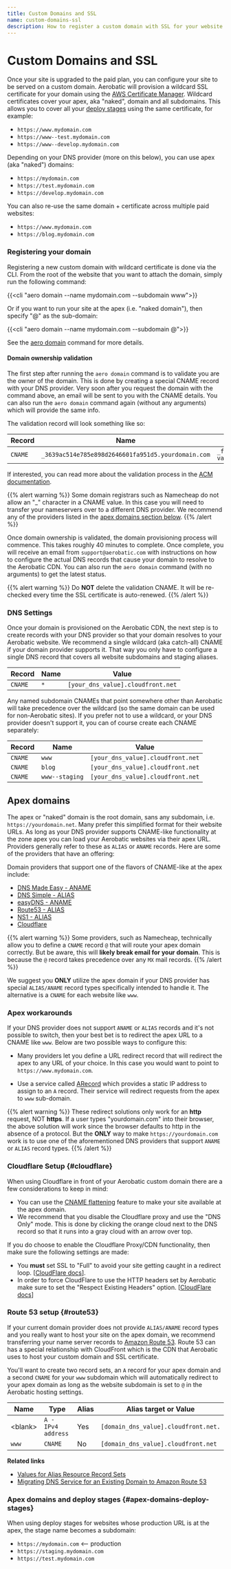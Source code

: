 ```yaml
---
title: Custom Domains and SSL
name: custom-domains-ssl
description: How to register a custom domain with SSL for your website
---
```


# Custom Domains and SSL

Once your site is upgraded to the paid plan, you can configure your site to be served on a custom domain. Aerobatic will provision a wildcard SSL certificate for your domain using the [AWS Certificate Manager](https://aws.amazon.com/certificate-manager/). Wildcard certificates cover your apex, aka "naked", domain and all subdomains. This allows you to cover all your [deploy stages](/docs/overview#deploy-stages) using the same certificate, for example:

* `https://www.mydomain.com`
* `https://www--test.mydomain.com`
* `https://www--develop.mydomain.com`

Depending on your DNS provider (more on this below), you can use apex (aka "naked") domains:

* `https://mydomain.com`
* `https://test.mydomain.com`
* `https://develop.mydomain.com`

You can also re-use the same domain + certificate across multiple paid websites:

* `https://www.mydomain.com`
* `https://blog.mydomain.com`

### Registering your domain

Registering a new custom domain with wildcard certificate is done via the CLI. From the root of the website that you want to attach the domain, simply run the following command:

{{<cli "aero domain --name mydomain.com --subdomain www">}}

Or if you want to run your site at the apex (i.e. "naked domain"), then specify "@" as the sub-domain:

{{<cli "aero domain --name mydomain.com --subdomain @">}}

See the [aero domain](/docs/cli#domain) command for more details.

#### Domain ownership validation

The first step after running the `aero domain` command is to validate you are the owner of the domain. This is done by creating a special CNAME record with your DNS provider. Very soon after you request the domain with the command above, an email will be sent to you with the CNAME details. You can also run the `aero domain` command again (without any arguments) which will provide the same info.

The validation record will look something like so:

| Record  | Name                                               | Value                                                   |
| ------- | -------------------------------------------------- | ------------------------------------------------------- |
| `CNAME` | `_3639ac514e785e898d2646601fa951d5.yourdomain.com` | `_fbc6a92e9dedgh546e4b606a613d305.acm-validations.aws.` |

If interested, you can read more about the validation process in the [ACM documentation](https://docs.aws.amazon.com/acm/latest/userguide/gs-acm-validate-dns.html).

{{% alert warning %}}
Some domain registrars such as Namecheap do not allow an "\_" character in a CNAME value. In this case you will need to transfer your nameservers over to a different DNS provider. We recommend any of the providers listed in the [apex domains section below](#apex-domains).
{{% /alert %}}

Once domain ownership is validated, the domain provisioning process will commence. This takes roughly 40 minutes to complete. Once complete, you will receive an email from `support@aerobatic.com` with instructions on how to configure the actual DNS records that cause your domain to resolve to the Aerobatic CDN. You can also run the `aero domain` command (with no arguments) to get the latest status.

{{% alert warning %}}
Do **NOT** delete the validation CNAME. It will be re-checked every time the SSL certificate is auto-renewed.
{{% /alert %}}

### DNS Settings

Once your domain is provisioned on the Aerobatic CDN, the next step is to create records with your DNS provider so that your domain resolves to your Aerobatic website. We recommend a single wildcard (aka catch-all) CNAME if your domain provider supports it. That way you only have to configure a single DNS record that covers all website subdomains and staging aliases.

| Record  | Name | Value                             |
| ------- | ---- | --------------------------------- |
| `CNAME` | `*`  | `[your_dns_value].cloudfront.net` |

Any named subdomain CNAMEs that point somewhere other than Aerobatic will take precedence over the wildcard (so the same domain can be used for non-Aerobatic sites). If you prefer not to use a wildcard, or your DNS provider doesn't support it, you can of course create each CNAME separately:

| Record  | Name           | Value                             |
| ------- | -------------- | --------------------------------- |
| `CNAME` | `www`          | `[your_dns_value].cloudfront.net` |
| `CNAME` | `blog`         | `[your_dns_value].cloudfront.net` |
| `CNAME` | `www--staging` | `[your_dns_value].cloudfront.net` |

## Apex domains

The apex or "naked" domain is the root domain, sans any subdomain, i.e. `https://yourdomain.net`. Many prefer this simplified format for their website URLs. As long as your DNS provider supports CNAME-like functionality at the zone apex you can load your Aerobatic websites via their apex URL. Providers generally refer to these as `ALIAS` or `ANAME` records. Here are some of the providers that have an offering:

Domain providers that support one of the flavors of CNAME-like at the apex include:

* [DNS Made Easy - ANAME](https://aerobatic.atlassian.net/wiki/display/AKB/Add+an+ANAME+record+to+your+DNS+provider)
* [DNS Simple - ALIAS](https://support.dnsimple.com/articles/alias-record/)
* [easyDNS - ANAME](https://fusion.easydns.com/index.php?/Knowledgebase/Article/View/190/7/aname-records/)
* [Route53 - ALIAS](http://docs.aws.amazon.com/Route53/latest/DeveloperGuide/resource-record-sets-choosing-alias-non-alias.html)
* [NS1 - ALIAS](https://ns1.com/articles/naked-domains-get-sexier-with-ns1-alias-records)
* [Cloudflare](https://support.cloudflare.com/hc/en-us/articles/200169056-Does-CloudFlare-support-CNAME-APEX-at-the-root-)

{{% alert warning %}}
Some providers, such as Namecheap, technically allow you to define a `CNAME` record `@` that will route your apex domain correctly. But be aware, this will **likely break email for your domain**. This is because the `@` record takes precedence over any `MX` mail records.
{{% /alert %}}

We suggest you **ONLY** utilize the apex domain if your DNS provider has special `ALIAS/ANAME` record types specifically intended to handle it. The alternative is a `CNAME` for each website like `www`.

### Apex workarounds

If your DNS provider does not support `ANAME` or `ALIAS` records and it's not possible to switch, then your best bet is to redirect the apex URL to a CNAME like `www`. Below are two possible ways to configure this:

* Many providers let you define a URL redirect record that will redirect the apex to any URL of your choice. In this case you would want to point to `https://www.mydomain.com`.

* Use a service called [ARecord](http://www.arecord.net/) which provides a static IP address to assign to an `A` record. Their service will redirect requests from the apex to `www` sub-domain.

{{% alert warning %}}
These redirect solutions only work for an **http** request, NOT **https**. If a user types "yourdomain.com" into their browser, the above solution will work since the browser defaults to http in the absence of a protocol. But the **ONLY** way to make `https://yourdomain.com` work is to use one of the aforementioned DNS providers that support `ANAME` or `ALIAS` record types.
{{% /alert %}}

### Cloudflare Setup {#cloudflare}

When using Cloudflare in front of your Aerobatic custom domain there are a few considerations to keep in mind:

* You can use the [CNAME flattening](https://support.cloudflare.com/hc/en-us/articles/200169056-CNAME-Flattening-RFC-compliant-support-for-CNAME-at-the-root) feature to make your site available at the apex domain.
* We recommend that you disable the Cloudflare proxy and use the "DNS Only" mode. This is done by clicking the orange cloud next to the DNS record so that it runs into a gray cloud with an arrow over top.

If you do choose to enable the Cloudflare Proxy/CDN functionality, then make sure the following settings are made:

* You **must** set SSL to "Full" to avoid your site getting caught in a redirect loop. [[CloudFlare docs](https://support.cloudflare.com/hc/en-us/articles/200170416-What-do-the-SSL-options-mean-)].
* In order to force CloudFlare to use the HTTP headers set by Aerobatic make sure to set the "Respect Existing Headers" option. [[CloudFlare docs](https://support.cloudflare.com/hc/en-us/articles/200169266-Does-Cloudflare-honor-my-Expires-and-Cache-Control-headers-for-static-content-)]

### Route 53 setup {#route53}

If your current domain provider does not provide `ALIAS/ANAME` record types and you really want to host your site on the apex domain, we recommend transferring your name server records to [Amazon Route 53](https://aws.amazon.com/route53/). Route 53 can has a special relationship with CloudFront which is the CDN that Aerobatic uses to host your custom domain and SSL certificate.

You'll want to create two record sets, an `A` record for your apex domain and a second `CNAME` for your `www` subdomain which will automatically redirect to your apex domain as long as the website subdomain is set to `@` in the Aerobatic hosting settings.

| Name      | Type               | Alias | Alias target or Value                |
| --------- | ------------------ | ----- | ------------------------------------ |
| \<blank\> | `A - IPv4 address` | Yes   | `[domain_dns_value].cloudfront.net.` |
| `www`     | `CNAME`            | No    | `[domain_dns_value].cloudfront.net`  |

**Related links**

* [Values for Alias Resource Record Sets](http://docs.aws.amazon.com/Route53/latest/DeveloperGuide/resource-record-sets-values-alias.html#rrsets-values-alias-alias)
* [Migrating DNS Service for an Existing Domain to Amazon Route 53](http://docs.aws.amazon.com/Route53/latest/DeveloperGuide/MigratingDNS.html)

### Apex domains and deploy stages {#apex-domains-deploy-stages}

When using deploy stages for websites whose production URL is at the apex, the stage name becomes a subdomain:

* `https://mydomain.com` <-- production
* `https://staging.mydomain.com`
* `https://test.mydomain.com`

<!-- ## Binding domain to website
Once DNS is setup, it's still necessary to bind the domain + subdomain to a specific Aerobatic website. For an existing website this is done in the *Hosting settings* screen. You can also select a custom domain at the time of creating a new website from a Bitbucket repo. Naturally you can only bind one website to a domain name + subdomain combination. For the apex domain you leave the subdomain blank or enter the special value `@`. -->
